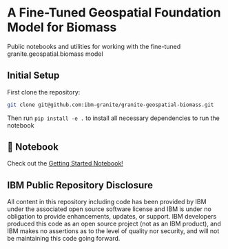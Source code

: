 # A Fine-Tuned Geospatial Foundation Model for Biomass

Public notebooks and utilities for working with the fine-tuned granite.geospatial.biomass model

## Initial Setup

First clone the repository:

```sh
git clone git@github.com:ibm-granite/granite-geospatial-biomass.git
```

Then run `pip install -e .` to install all necessary dependencies to run the notebook

## 📕 Notebook

Check out the [Getting Started Notebook!](https://github.com/ibm-granite/granite-geospatial-biomass/blob/main/notebooks/agb_getting_started.ipynb)

## IBM Public Repository Disclosure

All content in this repository including code has been provided by IBM under the associated open source software license and IBM is under no obligation to provide enhancements, updates, or support. IBM developers produced this code as an open source project (not as an IBM product), and IBM makes no assertions as to the level of quality nor security, and will not be maintaining this code going forward.
